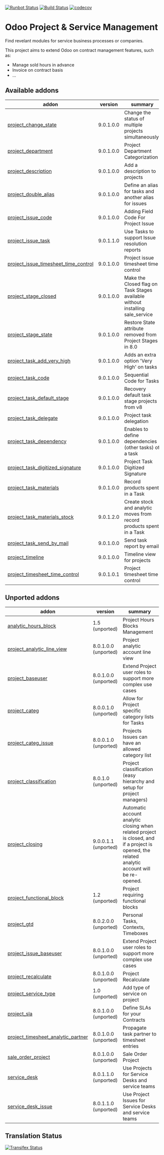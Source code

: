 [![Runbot Status](https://runbot.odoo-community.org/runbot/badge/flat/140/9.0.svg)](https://runbot.odoo-community.org/runbot/repo/github-com-oca-project-140)
[![Build Status](https://travis-ci.org/OCA/project.svg?branch=9.0)](https://travis-ci.org/OCA/project)
[![codecov](https://codecov.io/gh/OCA/project/branch/9.0/graph/badge.svg)](https://codecov.io/gh/OCA/project)

Odoo Project & Service Management
=================================

Find revelant modules for service business processes or companies.

This project aims to extend Odoo on contract management features, such as:

  * Manage sold hours in advance
  * Invoice on contract basis
  * ...

[//]: # (addons)

Available addons
----------------
addon | version | summary
--- | --- | ---
[project_change_state](project_change_state/) | 9.0.1.0.0 | Change the status of multiple projects simultaneously.
[project_department](project_department/) | 9.0.1.0.0 | Project Department Categorization
[project_description](project_description/) | 9.0.1.0.0 | Add a description to projects
[project_double_alias](project_double_alias/) | 9.0.1.0.0 | Define an alias for tasks and another alias for issues
[project_issue_code](project_issue_code/) | 9.0.1.0.0 | Adding Field Code For Project Issue
[project_issue_task](project_issue_task/) | 9.0.1.1.0 | Use Tasks to support Issue resolution reports
[project_issue_timesheet_time_control](project_issue_timesheet_time_control/) | 9.0.1.0.0 | Project issue timesheet time control
[project_stage_closed](project_stage_closed/) | 9.0.1.0.0 | Make the Closed flag on Task Stages available without installing sale_service
[project_stage_state](project_stage_state/) | 9.0.1.0.0 | Restore State attribute removed from Project Stages in 8.0
[project_task_add_very_high](project_task_add_very_high/) | 9.0.1.0.0 | Adds an extra option 'Very High' on tasks
[project_task_code](project_task_code/) | 9.0.1.0.0 | Sequential Code for Tasks
[project_task_default_stage](project_task_default_stage/) | 9.0.1.0.0 | Recovery default task stage projects from v8
[project_task_delegate](project_task_delegate/) | 9.0.1.0.0 | Project task delegation
[project_task_dependency](project_task_dependency/) | 9.0.1.0.0 | Enables to define dependencies (other tasks) of a task
[project_task_digitized_signature](project_task_digitized_signature/) | 9.0.1.0.0 | Project Task Digitized Signature
[project_task_materials](project_task_materials/) | 9.0.1.0.0 | Record products spent in a Task
[project_task_materials_stock](project_task_materials_stock/) | 9.0.1.2.0 | Create stock and analytic moves from record products spent in a Task
[project_task_send_by_mail](project_task_send_by_mail/) | 9.0.1.0.0 | Send task report by email
[project_timeline](project_timeline/) | 9.0.1.0.0 | Timeline view for projects
[project_timesheet_time_control](project_timesheet_time_control/) | 9.0.1.0.1 | Project timesheet time control


Unported addons
---------------
addon | version | summary
--- | --- | ---
[analytic_hours_block](analytic_hours_block/) | 1.5 (unported) | Project Hours Blocks Management
[project_analytic_line_view](project_analytic_line_view/) | 8.0.1.0.0 (unported) | Project analytic account line view
[project_baseuser](project_baseuser/) | 8.0.1.0.0 (unported) | Extend Project user roles to support more complex use cases
[project_categ](project_categ/) | 8.0.0.1.0 (unported) | Allow for Project specific category lists for Tasks
[project_categ_issue](project_categ_issue/) | 8.0.0.1.0 (unported) | Projects Issues can have an allowed category list
[project_classification](project_classification/) | 8.0.1.0 (unported) | Project classification (easy hierarchy and setup for project managers)
[project_closing](project_closing/) | 9.0.0.1.1 (unported) | Automatic account analytic closing when related project is closed, and if a project is opened, the related analytic account will be re-opened.
[project_functional_block](project_functional_block/) | 1.2 (unported) | Project requiring functional blocks
[project_gtd](project_gtd/) | 8.0.2.0.0 (unported) | Personal Tasks, Contexts, Timeboxes
[project_issue_baseuser](project_issue_baseuser/) | 8.0.1.0.0 (unported) | Extend Project user roles to support more complex use cases
[project_recalculate](project_recalculate/) | 8.0.1.0.0 (unported) | Project Recalculate
[project_service_type](project_service_type/) | 1.0 (unported) | Add type of service on project
[project_sla](project_sla/) | 8.0.1.0.0 (unported) | Define SLAs for your Contracts
[project_timesheet_analytic_partner](project_timesheet_analytic_partner/) | 8.0.1.0.0 (unported) | Propagate task partner to timesheet entries
[sale_order_project](sale_order_project/) | 8.0.1.0.0 (unported) | Sale Order Project
[service_desk](service_desk/) | 8.0.1.1.0 (unported) | Use Projects for Service Desks and service teams
[service_desk_issue](service_desk_issue/) | 8.0.1.1.0 (unported) | Use Project Issues for Service Desks and service teams

[//]: # (end addons)

Translation Status
------------------
[![Transifex Status](https://www.transifex.com/projects/p/OCA-project-9-0/chart/image_png)](https://www.transifex.com/projects/p/OCA-project-9-0)

